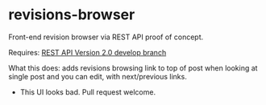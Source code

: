 # revisions-browser
Front-end revision browser via REST API proof of concept.

Requires: [REST API Version 2.0 develop branch](https://github.com/WP-API/WP-API/tree/develop)

What this does: adds revisions browsing link to top of post when looking at single post and you can edit, with next/previous links.

* This UI looks bad. Pull request welcome.
